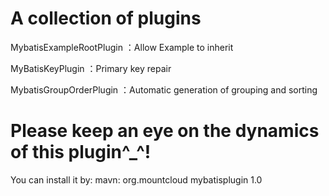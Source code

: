 # A collection of plugins
MybatisExampleRootPlugin ：Allow Example to inherit

MyBatisKeyPlugin ：Primary key repair

MybatisGroupOrderPlugin ：Automatic generation of grouping and sorting

# Please keep an eye on the dynamics of this plugin^_^!

You can install it by:
mavn:
<dependency>
  <groupId>org.mountcloud</groupId>
  <artifactId>mybatisplugin</artifactId>
  <version>1.0</version>
</dependency>
